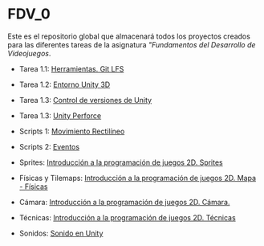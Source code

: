 # FDV_0

Este es el repositorio global que almacenará todos los proyectos creados para las diferentes tareas de la asignatura _"Fundamentos del Desarrollo de Videojuegos_.

* Tarea 1.1: [Herramientas. Git LFS](https://github.com/AlejandroDVDSM/FDV_1.1)

* Tarea 1.2: [Entorno Unity 3D](https://github.com/AlejandroDVDSM/FDV_1.2)

* Tarea 1.3: [Control de versiones de Unity](https://github.com/AlejandroDVDSM/FDV_1.3)

* Tarea 1.3: [Unity Perforce](https://github.com/AlejandroDVDSM/FDV_1.3_Perforce)

* Scripts 1: [Movimiento Rectilíneo](https://github.com/AlejandroDVDSM/FDV_Scripts1)

* Scripts 2: [Eventos](https://github.com/AlejandroDVDSM/FDV_Scripts_Events/)

* Sprites: [Introducción a la programación de juegos 2D. Sprites](https://github.com/AlejandroDVDSM/FDV_Sprites)
  
* Físicas y Tilemaps: [Introducción a la programación de juegos 2D. Mapa - Físicas](https://github.com/AlejandroDVDSM/FDV_Physics_Tilemaps)
  
* Cámara: [Introducción a la programación de juegos 2D. Cámara.](https://github.com/AlejandroDVDSM/FDV_Camera)

* Técnicas: [Introducción a la programación de juegos 2D. Técnicas](https://github.com/AlejandroDVDSM/FDV_Techniques)

* Sonidos: [Sonido en Unity](https://github.com/AlejandroDVDSM/FDV_Sounds)
